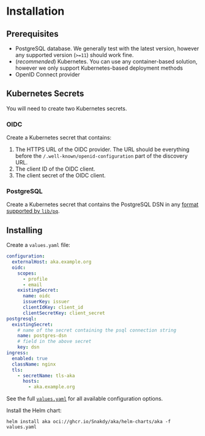 # Installation

## Prerequisites

* PostgreSQL database. We generally test with the latest version, however any supported version (`>=11`) should work fine.
* (*recommended*) Kubernetes. You can use any container-based solution, however we only support Kubernetes-based deployment methods
* OpenID Connect provider

## Kubernetes Secrets

You will need to create two Kubernetes secrets.

### OIDC

Create a Kubernetes secret that contains:

1. The HTTPS URL of the OIDC provider. The URL should be everything before the `/.well-known/openid-configuration` part of the discovery URL.
2. The client ID of the OIDC client.
3. The client secret of the OIDC client.

### PostgreSQL

Create a Kubernetes secret that contains the PostgreSQL DSN in any [format supported by `lib/pq`](https://pkg.go.dev/github.com/lib/pq#hdr-Connection_String_Parameters).

## Installing

Create a `values.yaml` file:

```yaml
configuration:
  externalHost: aka.example.org
  oidc:
    scopes:
      - profile
      - email
    existingSecret:
      name: oidc
      issuerKey: issuer
      clientIdKey: client_id
      clientSecretKey: client_secret
postgresql:
  existingSecret:
    # name of the secret containing the psql connection string
    name: postgres-dsn
    # field in the above secret
    key: dsn
ingress:
  enabled: true
  className: nginx
  tls:
    - secretName: tls-aka
      hosts:
        - aka.example.org
```

See the full [`values.yaml`](../charts/aka/values.yaml) for all available configuration options.

Install the Helm chart:

```shell
helm install aka oci://ghcr.io/Snakdy/aka/helm-charts/aka -f values.yaml
```
